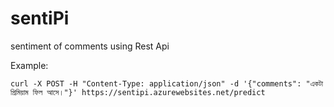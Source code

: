 # sentiPi
sentiment of comments using Rest Api

Example:
```
curl -X POST -H "Content-Type: application/json" -d '{"comments": "একটা প্রিমিয়াম ফিল আসে।"}' https://sentipi.azurewebsites.net/predict
```

